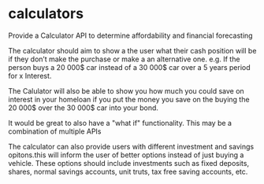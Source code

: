 # calculators
Provide a Calculator API to determine affordability and financial forecasting  

The calculator should aim to show a the user what their cash position will be if they don’t make the purchase or make a an alternative one. e.g. If the person buys a 20 000$ car instead of a 30 000$ car over a 5 years period for x Interest. 



The Calulator will also be able to show you how much you could save on interest in your homeloan if you put the money you save on the buying the 20 000$ over the 30 000$ car into your bond.   

It would be great to also have a "what if" functionality.  This may be a combination of multiple APIs

The calculator can also provide users with different investment and savings opitons.this will inform the user of better options instead of just buying a vehicle. These options should include investments such as fixed deposits, shares, normal savings accounts, unit truts, tax free saving accounts, etc.
